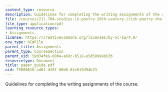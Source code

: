 ```yaml
---
content_type: resource
description: Guidelines for completing the writing assignments of the course.
file: /courses/21l-704-studies-in-poetry-20th-century-irish-poetry-the-shadow-of-w-b-yeats-spring-2008/75086618a461d28f86b061e619d94b23_paper_guide.pdf
file_type: application/pdf
learning_resource_types:
- Assignments
license: https://creativecommons.org/licenses/by-nc-sa/4.0/
ocw_type: OCWFile
parent_title: Assignments
parent_type: CourseSection
parent_uid: 59d34fe6-08b4-a60c-b518-e5d500a9863b
resourcetype: Document
title: paper_guide.pdf
uid: 75086618-a461-d28f-86b0-61e619d94b23
---
```

Guidelines for completing the writing assignments of the course.